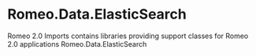 # Romeo.Data.ElasticSearch 
Romeo 2.0 Imports contains libraries providing support classes for Romeo 2.0 applications Romeo.Data.ElasticSearch 

